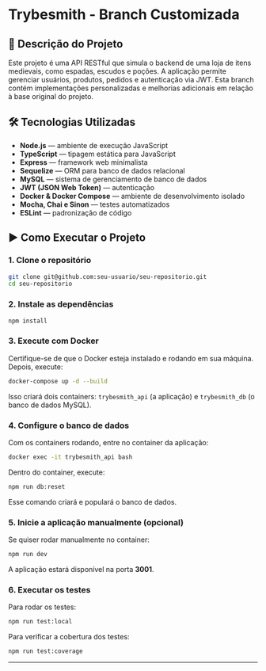 # Trybesmith - Branch Customizada

## 📄 Descrição do Projeto

Este projeto é uma API RESTful que simula o backend de uma loja de itens medievais, como espadas, escudos e poções. A aplicação permite gerenciar usuários, produtos, pedidos e autenticação via JWT. Esta branch contém implementações personalizadas e melhorias adicionais em relação à base original do projeto.

## 🛠 Tecnologias Utilizadas

- **Node.js** — ambiente de execução JavaScript
- **TypeScript** — tipagem estática para JavaScript
- **Express** — framework web minimalista
- **Sequelize** — ORM para banco de dados relacional
- **MySQL** — sistema de gerenciamento de banco de dados
- **JWT (JSON Web Token)** — autenticação
- **Docker & Docker Compose** — ambiente de desenvolvimento isolado
- **Mocha, Chai e Sinon** — testes automatizados
- **ESLint** — padronização de código

## ▶️ Como Executar o Projeto

### 1. Clone o repositório
```bash
git clone git@github.com:seu-usuario/seu-repositorio.git
cd seu-repositorio
```

### 2. Instale as dependências
```bash
npm install
```

### 3. Execute com Docker
Certifique-se de que o Docker esteja instalado e rodando em sua máquina. Depois, execute:

```bash
docker-compose up -d --build
```

Isso criará dois containers: `trybesmith_api` (a aplicação) e `trybesmith_db` (o banco de dados MySQL).

### 4. Configure o banco de dados
Com os containers rodando, entre no container da aplicação:

```bash
docker exec -it trybesmith_api bash
```

Dentro do container, execute:

```bash
npm run db:reset
```

Esse comando criará e populará o banco de dados.

### 5. Inicie a aplicação manualmente (opcional)
Se quiser rodar manualmente no container:

```bash
npm run dev
```

A aplicação estará disponível na porta **3001**.

### 6. Executar os testes
Para rodar os testes:

```bash
npm run test:local
```

Para verificar a cobertura dos testes:

```bash
npm run test:coverage
```

---
